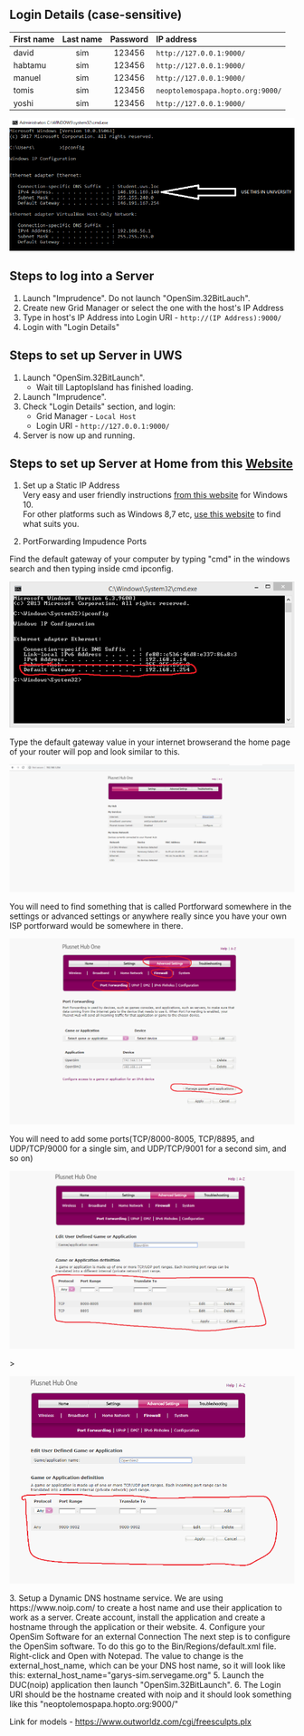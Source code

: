 ## Login Details (case-sensitive)
| First name | Last name | Password | IP address |
| :--- | :---: | :---: |:--- |
| david | sim | 123456 | ``` http://127.0.0.1:9000/ ``` |
| habtamu | sim | 123456 | ``` http://127.0.0.1:9000/ ``` |
| manuel | sim | 123456 | ``` http://127.0.0.1:9000/ ``` |
| tomis | sim | 123456 | ``` neoptolemospapa.hopto.org:9000/ ```|
| yoshi | sim | 123456 | ``` http://127.0.0.1:9000/ ``` |

<p align="center">
  <img src="https://github.com/yuchingho/VirtualWorld/blob/master/server%20in%20uni.png?raw=true" alt="server in uni"/>
</p>

## Steps to log into a Server
1. Launch "Imprudence". Do not launch "OpenSim.32BitLauch".
2. Create new Grid Manager or select the one with the host's IP Address
3. Type in host's IP Address into Login URI - ``` http://(IP Address):9000/ ```
4. Login with "Login Details"

## Steps to set up Server in UWS
1. Launch "OpenSim.32BitLaunch".
   - Wait till LaptopIsland has finished loading.
2. Launch "Imprudence".
3. Check "Login Details" section, and login:
   - Grid Manager - ``` Local Host ```
   - Login URI - ``` http://127.0.0.1:9000/ ```
4. Server is now up and running.

## Steps to set up Server at Home from this [Website](https://chapter-and-metaverse.blogspot.com/2008/11/3-remotely-connecting-to-standalone-sim.html)
1. Set up a Static IP Address\
Very easy and user friendly instructions [from this website](https://portforward.com/networking/static-ip-windows-10.htm) for Windows 10.\
For other platforms such as Windows 8,7 etc, [use this website](https://portforward.com/networking/staticip.htm) to find what suits you.

2. PortForwarding Impudence Ports

Find the default gateway of your computer by typing "cmd" in the windows search and then typing    inside cmd ipconfig.
   <p align="center">
      <img src="https://github.com/yuchingho/VirtualWorld/blob/master/DefaultGateway.png?raw=true" alt="DefaultGateway"/>
   </p>
   Type the default gateway value in your internet browserand the home page of your router will pop and look similar to this.
    <p align="center">
          <img src="https://github.com/yuchingho/VirtualWorld/blob/master/Page.png?raw=true" alt="Page"/>
    </p>
   You will need to find something that is called Portforward somewhere in the settings or advanced settings or anywhere really since you have your own ISP portforward would be somewhere in there.
    <p align="center">
          <img src="https://github.com/yuchingho/VirtualWorld/blob/master/pORT.png?raw=true" alt="Port"/>
    </p>
You will need to add some ports(TCP/8000-8005, TCP/8895, and UDP/TCP/9000 for a single sim, and UDP/TCP/9001 for a second sim, and so on) 
  <p align="center">
      <img src="https://github.com/yuchingho/VirtualWorld/blob/master/Addingports.png"/>
   </p>>
    <p align="center">
      <img src="https://github.com/yuchingho/VirtualWorld/blob/master/Untitled.png"/>
   </p>
 3. Setup a Dynamic DNS hostname service.
 We are using https://www.noip.com/ to create a host name and use their application to work as a server.
 Create account, install the application and create a hostname through the application or their website.
 4. Configure your OpenSim Software for an external Connection
 The next step is to configure the OpenSim software. To do this go to the Bin/Regions/default.xml file. Right-click and Open with    
 Notepad. The value to change is the external_host_name, which can be your DNS host name, so it will look like this:    
 external_host_name="garys-sim.servegame.org"
 5. Launch the DUC(noip) application then launch "OpenSim.32BitLaunch".
 6. The Login URI should be the hostname created with noip and it should look something like this 
 "neoptolemospapa.hopto.org:9000/"
 
Link for models - https://www.outworldz.com/cgi/freesculpts.plx


